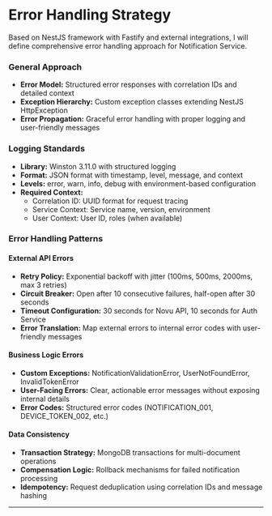 # Error Handling Strategy

Based on NestJS framework with Fastify and external integrations, I will define comprehensive error handling approach for Notification Service.

### General Approach

- **Error Model:** Structured error responses with correlation IDs and detailed context
- **Exception Hierarchy:** Custom exception classes extending NestJS HttpException
- **Error Propagation:** Graceful error handling with proper logging and user-friendly messages

### Logging Standards

- **Library:** Winston 3.11.0 with structured logging
- **Format:** JSON format with timestamp, level, message, and context
- **Levels:** error, warn, info, debug with environment-based configuration
- **Required Context:**
  - Correlation ID: UUID format for request tracing
  - Service Context: Service name, version, environment
  - User Context: User ID, roles (when available)

### Error Handling Patterns

#### External API Errors

- **Retry Policy:** Exponential backoff with jitter (100ms, 500ms, 2000ms, max 3 retries)
- **Circuit Breaker:** Open after 10 consecutive failures, half-open after 30 seconds
- **Timeout Configuration:** 30 seconds for Novu API, 10 seconds for Auth Service
- **Error Translation:** Map external errors to internal error codes with user-friendly messages

#### Business Logic Errors

- **Custom Exceptions:** NotificationValidationError, UserNotFoundError, InvalidTokenError
- **User-Facing Errors:** Clear, actionable error messages without exposing internal details
- **Error Codes:** Structured error codes (NOTIFICATION_001, DEVICE_TOKEN_002, etc.)

#### Data Consistency

- **Transaction Strategy:** MongoDB transactions for multi-document operations
- **Compensation Logic:** Rollback mechanisms for failed notification processing
- **Idempotency:** Request deduplication using correlation IDs and message hashing

---
